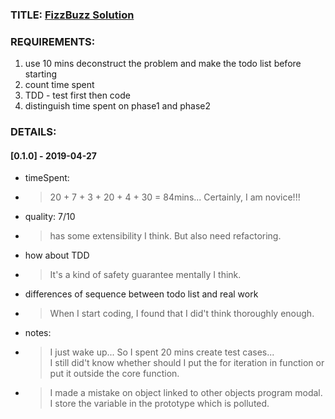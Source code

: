 ### TITLE: [FizzBuzz Solution](http://codingdojo.org/kata/FizzBuzz/) 

### REQUIREMENTS:
1. use 10 mins deconstruct the problem and make the todo list before starting
2. count time spent
3. TDD - test first then code
4. distinguish time spent on phase1 and phase2  

### DETAILS:
#### [0.1.0] - 2019-04-27
* timeSpent:
* > 20 + 7 + 3 + 20 + 4 + 30 = 84mins... Certainly, I am novice!!!
* quality: 7/10
* > has some extensibility I think. But also need refactoring.
* how about TDD
* > It's a kind of safety guarantee mentally I think.
* differences of sequence between todo list and real work
* > When I start coding, I found that I did't think thoroughly enough.
* notes:
* > I just wake up... So I spent 20 mins create test cases... \
I still did't know whether should I put the for iteration in function or put it outside the core function.
* > I made a mistake on object linked to other objects program modal. I store the variable in the prototype which is polluted.
